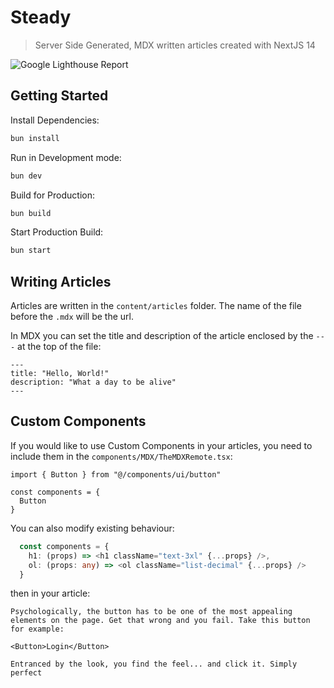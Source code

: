 # Steady
> Server Side Generated, MDX written articles created with NextJS 14

![Google Lighthouse Report](https://github.com/WillKirkmanM/steady/assets/98240335/33bdd03e-2a9b-45af-92ae-083e53ae1ac3)

## Getting Started
Install Dependencies:
```bash
bun install
```

Run in Development mode:
```bash
bun dev
```

Build for Production:
```bash
bun build
```

Start Production Build:
```bash
bun start
```

## Writing Articles
Articles are written in the `content/articles` folder. The name of the file before the `.mdx` will be the url. 

In MDX you can set the title and description of the article enclosed by the `---` at the top of the file:

```mdx
---
title: "Hello, World!"
description: "What a day to be alive"
---
```

## Custom Components
If you would like to use Custom Components in your articles, you need to include them in the `components/MDX/TheMDXRemote.tsx`:

```
import { Button } from "@/components/ui/button"

const components = {
  Button
}

```

You can also modify existing behaviour:
```ts
  const components = {
    h1: (props) => <h1 className="text-3xl" {...props} />,
    ol: (props: any) => <ol className="list-decimal" {...props} />
  }
```

then in your article:
```mdx
Psychologically, the button has to be one of the most appealing elements on the page. Get that wrong and you fail. Take this button for example:

<Button>Login</Button>

Entranced by the look, you find the feel... and click it. Simply perfect
```
